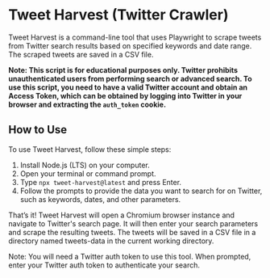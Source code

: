 # Tweet Harvest (Twitter Crawler)

Tweet Harvest is a command-line tool that uses Playwright to scrape tweets from Twitter search results based on specified keywords and date range. The scraped tweets are saved in a CSV file.

**Note: This script is for educational purposes only. Twitter prohibits unauthenticated users from performing search or advanced search. To use this script, you need to have a valid Twitter account and obtain an Access Token, which can be obtained by logging into Twitter in your browser and extracting the `auth_token` cookie.**

## How to Use

To use Tweet Harvest, follow these simple steps:
1. Install Node.js (LTS) on your computer.
2. Open your terminal or command prompt.
3. Type `npx tweet-harvest@latest` and press Enter.
4. Follow the prompts to provide the data you want to search for on Twitter, such as keywords, dates, and other parameters.

That’s it! Tweet Harvest will open a Chromium browser instance and navigate to Twitter's search page. It will then enter your search parameters and scrape the resulting tweets. The tweets will be saved in a CSV file in a directory named tweets-data in the current working directory.

Note: You will need a Twitter auth token to use this tool. When prompted, enter your Twitter auth token to authenticate your search.
